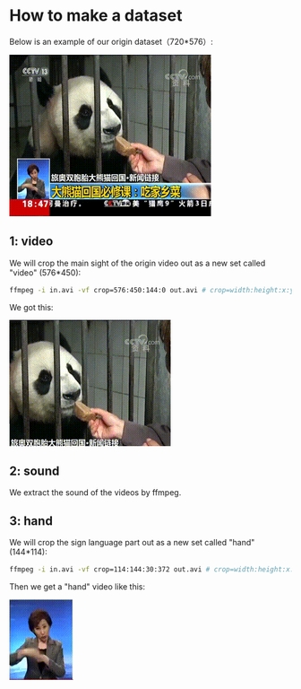 # How to make a dataset

Below is an example of our origin dataset（720*576）:

![](../assets/G_00045.gif)

## 1: video

We will crop the main sight of the origin video out as a new set called "video" (576*450):

```bash
ffmpeg -i in.avi -vf crop=576:450:144:0 out.avi # crop=width:height:x:y
```

We got this:

![](../assets/G_video_00045.gif)

## 2: sound

We extract the sound of the videos by ffmpeg.

## 3: hand
We will crop the sign language part out as a new set called "hand" (144*114): 

```bash
ffmpeg -i in.avi -vf crop=114:144:30:372 out.avi # crop=width:height:x:y
```

Then we get a "hand" video like this:

![](../assets/G_hand_00045.gif)